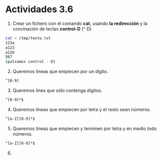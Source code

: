 # Actividades 3.6
1. Crear un fichero con el comando **cat**, usando **la redirección** y la convinación de teclas **control-D** (^ D)
```bash
cat > /tmp/texto.txt
123a
a123
a12b
567
(pulsamos control - D)
```
2. Queremos líneas que empiecen por un dígito.
```bash
^[0-9]
```
3. Queremos línes que sólo contenga dígitos.
```bash
^[0-9]*$ 
```
4. Queremos líneas que empiecen por letra y el resto sean números.
```bash
^[a-Z][0-9]*$
```
5. Queremos líneas que empiecen y terminen por letra y en medio todo números.
```bash
^[a-Z][0-9]*$
```
6.
